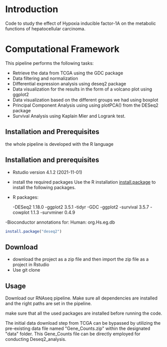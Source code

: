 ﻿# Introduction

Code to study the effect of Hypoxia inducible factor-1A on the metabolic functions of hepatocellular carcinoma.
# Computational Framework
This pipeline performs the following tasks:

- Retrieve the data from TCGA using the GDC package
- Data filtering and normalization
- Differential expression analysis using deseq2 package
- Data visualization for the results in the form of a volcano plot using ggplot2
- Data visualization based on the different groups we had using boxplot
- Principal Component Analysis using using plotPCA() from the DESeq2 package
- Survival Analysis using Kaplain Mier and Logrank test.

## Installation and Prerequisites

the whole pipeline is developed with the R language 
## Installation and prerequisites
- Rstudio version 4.1.2 (2021-11-01)
- install the required packages 
Use the R installation [install.package](https://www.rdocumentation.org/packages/utils/versions/3.6.2/topics/install.packages) to install the following packages.

- R packages: 

	-DESeq2 1.18.0
	-ggplot2 3.5.1
	-tidyr
	-GDC -ggplot2
	-survival 3.5.7
	-cowplot 1.1.3
	-survminer 0.4.9
	

-Bioconductor annotations for:
 Human: org.Hs.eg.db


```R
install.package("deseq2")
```


## Download

- download the project as a zip file and then import the zip file as a project in Rstudio 
- Use git clone

## Usage
Download our RNAseq pipeline. Make sure all dependencies are installed and the right paths are set in the pipeline.

make sure that all the used packages are installed before running the code.

The initial data download step from TCGA can be bypassed by utilizing the pre-existing data file named "Gene_Counts.zip" within the designated "data" folder. This Gene_Counts file can be directly employed for conducting Deseq2_analysis.
